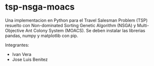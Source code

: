 # tsp-nsga-moacs
Una implementacion en Python para el Travel Salesman Problem (TSP) resuelto con Non-dominated Sorting Genetic Algorithm (NSGA) y Multi-Objective Ant Colony System (MOACS).
Se deben instalar las librerias pandas, numpy y matplotlib con pip.

Integrantes:
- Ivan Vera
- Jose Luis Benitez
